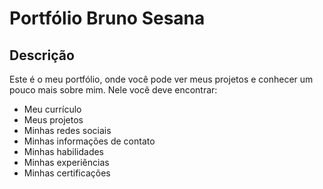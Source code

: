 # Portfólio Bruno Sesana

## Descrição
Este é o meu portfólio, onde você pode ver meus projetos e conhecer um pouco mais sobre mim.
Nele você deve encontrar:
- Meu currículo
- Meus projetos
- Minhas redes sociais
- Minhas informações de contato
- Minhas habilidades
- Minhas experiências
- Minhas certificações